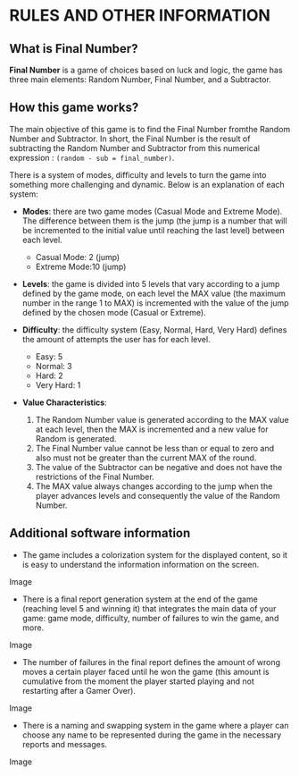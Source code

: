 # RULES AND OTHER INFORMATION

## What is Final Number?

**Final Number** is a game of choices based on luck and logic, the game has three main elements: Random Number, Final Number, and a Subtractor.

## How this game works?

The main objective of this game is to find the Final Number fromthe Random Number and Subtractor. In short, the Final Number is the result of subtracting the Random Number and Subtractor from this numerical expression : `(random - sub = final_number)`.

There is a system of modes, difficulty and levels to turn the game into something more challenging and dynamic. Below is an explanation of each system: 


- **Modes**: there are two game modes (Casual Mode  and Extreme Mode). The difference between them is the jump (the jump is a number that will be incremented to the initial value until reaching the last level) between each level.

	-  Casual Mode: 2 (jump)
	- Extreme Mode:10 (jump)


- **Levels**: the game is divided into 5 levels that vary according to a jump defined by the game mode, on each level the MAX value (the maximum number in the range 1 to MAX) is incremented with the value of the jump defined by the chosen mode (Casual or Extreme).


- **Difficulty**: the difficulty system (Easy, Normal, Hard, Very Hard) defines the amount of attempts the user has for each level.

	- Easy: 5
	- Normal: 3
	- Hard: 2
	- Very Hard: 1
	
	
- **Value Characteristics**:

	1. The Random Number value is generated according to the MAX value at each level, then the 
        MAX is incremented and a new value for Random is generated.
	2. The Final Number value cannot be less than or equal to zero and also must not be greater 
        than the current MAX of the round.
	3. The value of the Subtractor can be negative and does not have the restrictions of the 
        Final Number.
	4. The MAX value always changes according to the jump when the player advances levels and
        consequently the value of the Random Number.
		
## Additional software information

- The game includes a colorization system for the displayed content, so it is easy to understand
    the information information on the screen.

Image

- There is a final report generation system at the end of the game (reaching level 5 and winning it) that integrates the main data of your game: game mode, difficulty, number of failures to win the game, and more.

Image

- The number of failures in the final report defines the amount of wrong moves a certain player faced until he won the game (this amount is cumulative from the moment the player started playing and not restarting after a Gamer Over).

Image

- There is a naming and swapping system in the game where a player can choose any name to be represented during the game in the necessary reports and messages.

Image